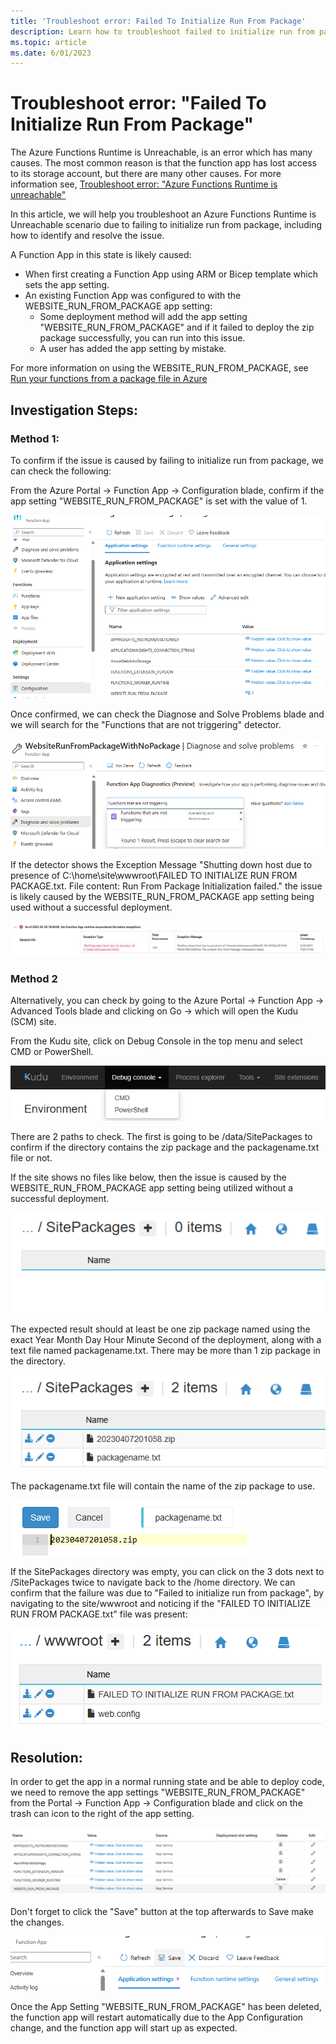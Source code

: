 ```yaml
---
title: 'Troubleshoot error: Failed To Initialize Run From Package'
description: Learn how to troubleshoot failed to initialize run from package.
ms.topic: article
ms.date: 6/01/2023
---
```


# Troubleshoot error: "Failed To Initialize Run From Package"

The Azure Functions Runtime is Unreachable, is an error which has many causes. The most common reason is that the function app has lost access to its storage account, but there are many other causes. For more information see, [Troubleshoot error: "Azure Functions Runtime is unreachable"](./azure-functions-runtime-is-unreachable-overview.md)

In this article, we will help you troubleshoot an Azure Functions Runtime is Unreachable scenario due to failing to initialize run from package, including how to identify and resolve the issue.

A Function App in this state is likely caused:
* When first creating a Function App using ARM or Bicep template which sets the app setting. 
* An existing Function App was configured to with the WEBSITE_RUN_FROM_PACKAGE app setting:
  * Some deployment method will add the app setting "WEBSITE_RUN_FROM_PACKAGE" and if it failed to deploy the zip package successfully, you can run into this issue. 
  * A user has added the app setting by mistake. 

For more information on using the WEBSITE_RUN_FROM_PACKAGE, see [Run your functions from a package file in Azure](../../run-functions-from-deployment-package.md#using-website_run_from_package--1)

## Investigation Steps:

### Method 1:

To confirm if the issue is caused by failing to initialize run from package, we can check the following:

From the Azure Portal -> Function App -> Configuration blade, confirm if the app setting "WEBSITE_RUN_FROM_PACKAGE" is set with the value of 1.

![image](./media/failed-to-initialize-run-from-package/app-setings-section.png)

Once confirmed, we can check the Diagnose and Solve Problems blade and we will search for the "Functions that are not triggering" detector.

![image](./media/failed-to-initialize-run-from-package/diagnose-and-solve-problems-blade.png)

If the detector shows the Exception Message "Shutting down host due to presence of C:\home\site\wwwroot\FAILED TO INITIALIZE RUN FROM PACKAGE.txt. File content: Run From Package Initialization failed." the issue is likely caused by the WEBSITE_RUN_FROM_PACKAGE app setting being used without a successful deployment.

![image](./media/failed-to-initialize-run-from-package/exception-message.png)

### Method 2

Alternatively, you can check by going to the Azure Portal -> Function App -> Advanced Tools blade and clicking on Go -> which will open the Kudu (SCM) site. 

From the Kudu site, click on Debug Console in the top menu and select CMD or PowerShell.

![image](./media/failed-to-initialize-run-from-package/kudu-site-debug-console-menu.png)

There are 2 paths to check. The first is going to be /data/SitePackages to confirm if the directory contains the zip package and the packagename.txt file or not. 

If the site shows no files like below, then the issue is caused by the WEBSITE_RUN_FROM_PACKAGE app setting being utilized without a successful deployment.

![image](./media/failed-to-initialize-run-from-package/empty-sitepackages-folder.png)

The expected result should at least be one zip package named using the exact Year Month Day Hour Minute Second of the deployment, along with a text file named packagename.txt. There may be more than 1 zip package in the directory. 

![image](./media/failed-to-initialize-run-from-package/expected-sitepackages-folder.png)

The packagename.txt file will contain the name of the zip package to use. 

![image](./media/failed-to-initialize-run-from-package/packagename-txt-content.png)

If the SitePackages directory was empty, you can click on the 3 dots next to /SitePackages twice to navigate back to the /home directory. 
We can confirm that the failure was due to "Failed to initialize run from package", by navigating to the site/wwwroot and noticing if the "FAILED TO INITIALIZE RUN FROM PACKAGE.txt" file was present:

![image](./media/failed-to-initialize-run-from-package/wwwroot-with-failed-to-initialize-run-from-package-file.png)

## Resolution:

In order to get the app in a normal running state and be able to deploy code, we need to remove the app settings "WEBSITE_RUN_FROM_PACKAGE" from the Portal -> Function App -> Configuration blade and click on the trash can icon to the right of the app setting.

![image](./media/failed-to-initialize-run-from-package/delete-app-setting-website-run-from-package.png)

Don't forget to click the "Save" button at the top afterwards to Save make the changes.

![image](./media/failed-to-initialize-run-from-package/app-settings-save-changes.png)

Once the App Setting "WEBSITE_RUN_FROM_PACKAGE" has been deleted, the function app will restart automatically due to the App Configuration change, and the function app will start up as expected. 
